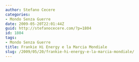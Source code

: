 ```yaml
---
author: Stefano Cecere
categories:
- Mondo Senza Guerre
date: 2009-05-20T22:01:44Z
guid: http://stefanocecere.com/?p=1804
id: 1804
tags:
- Mondo Senza Guerre
title: Frankie Hi Energy e la Marcia Mondiale
slug: /2009/05/20/frankie-hi-energy-e-la-marcia-mondiale/
---
```


